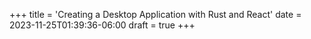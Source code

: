 +++
title = 'Creating a Desktop Application with Rust and React'
date = 2023-11-25T01:39:36-06:00
draft = true
+++
